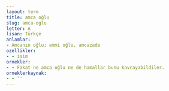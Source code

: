 ```yaml
---
layout: term
title: amca oğlu
slug: amca-oglu
letter: A
lisan: Türkçe
anlamlar:
- Amcanın oğlu; emmi oğlu, amcazade
ozellikler:
- - isim
ornekler:
- - Fakat ne amca oğlu ne de hamallar bunu kavrayabildiler.
orneklerkaynak:
- - ''
---
```

